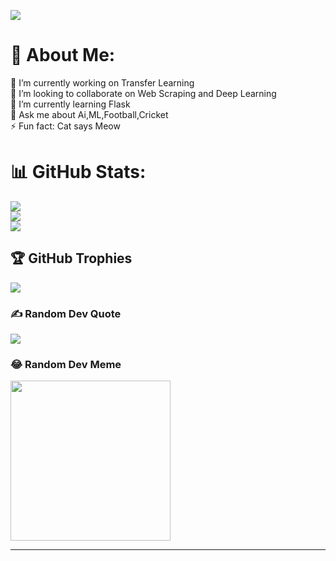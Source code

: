 [![](https://visitcount.itsvg.in/api?id=abhijeet-shankar&icon=0&color=0)](https://visitcount.itsvg.in)


# 💫 About Me:
🔭 I’m currently working on Transfer Learning <br>👯 I’m looking to collaborate on Web Scraping and Deep Learning <br>🌱 I’m currently learning Flask <br>💬 Ask me about Ai,ML,Football,Cricket<br>⚡ Fun fact: Cat says Meow

# 📊 GitHub Stats:
![](https://github-readme-stats.vercel.app/api?username=abhijeet-shankar&theme=dark&hide_border=false&include_all_commits=true&count_private=true)<br/>
![](https://github-readme-streak-stats.herokuapp.com/?user=abhijeet-shankar&theme=dark&hide_border=false)<br/>
![](https://github-readme-stats.vercel.app/api/top-langs/?username=abhijeet-shankar&theme=dark&hide_border=false&include_all_commits=true&count_private=true&layout=compact)

## 🏆 GitHub Trophies
![](https://github-profile-trophy.vercel.app/?username=abhijeet-shankar&theme=radical&no-frame=false&no-bg=true&margin-w=4)

### ✍️ Random Dev Quote
![](https://quotes-github-readme.vercel.app/api?type=horizontal&theme=radical)

### 😂 Random Dev Meme
<img src="https://rm.up.railway.app/" width="256px"/>

---

